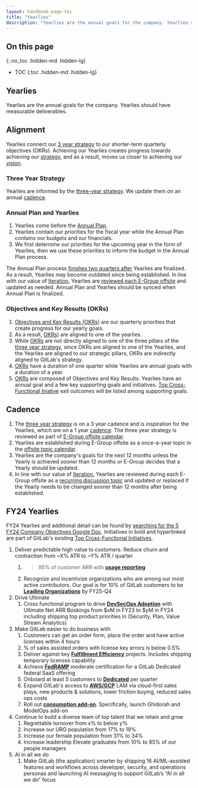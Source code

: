```yaml
---
layout: handbook-page-toc
title: "Yearlies"
description: "Yearlies are the annual goals for the company. Yearlies should have measurable deliverables."
---
```


## On this page
{:.no_toc .hidden-md .hidden-lg}

- TOC
{:toc .hidden-md .hidden-lg}

## Yearlies

Yearlies are the annual goals for the company. Yearlies should have measurable deliverables.

## Alignment 

Yearlies connect our [3 year strategy](/company/strategy/) to our shorter-term quarterly objectives (OKRs). Achieving our Yearlies creates progress towards achieving our [strategy](/company/strategy/), and as a result, moves us closer to achieving our [vision](/company/vision/).

### Three Year Strategy 

Yearlies are informed by the [three-year strategy](/company/strategy/). We update them on an annual [cadence](/company/cadence/). 

### Annual Plan and Yearlies

1. Yearlies come before the [Annual Plan](/handbook/finance/financial-planning-and-analysis/#plan). 
1. Yearlies contain our priorities for the fiscal year while the Annual Plan contains our budgets and our financials.  
1. We first determine our priorities for the upcoming year in the form of Yearlies, then we use these priorities to inform the budget in the Annual Plan process. 

The Annual Plan process [finishes two quarters after](https://about.gitlab.com/company/offsite/#offsite-topic-calendar) Yearlies are finalized. As a result, Yearlies may become outdated since being established. In line with our value of [Iteration](https://about.gitlab.com/handbook/values/#iteration), Yearlies are [reviewed each E-Group offsite](https://about.gitlab.com/company/offsite/#recurring-discussion-topics) and updated as needed. Annual Plan and Yearlies should be synced when Annual Plan is finalized.

### Objectives and Key Results (OKRs)

1. [Objectives and Key Results (OKRs)](/company/okrs/) are our quarterly priorities that create progress for our yearly goals.
1. As a result, [OKRs](/company/okrs/)) are aligned to one of the yearlies. 
1. While [OKRs](/company/okrs/) are not directly aligned to one of the three pillars of the [three year strategy](/strategy/#three-year-strategy), since OKRs are aligned to one of the Yearlies, and the Yearlies are aligned to our strategic pillars, OKRs are indirectly aligned to GitLab's strategy.
1. [OKRs](/company/okrs/) have a duration of one quarter while Yearlies are annual goals with a duration of a year.
1. [OKRs](/company/okrs/) are composed of Objectives and Key Results. Yearlies have an annual goal and a few key supporting goals and initiatives. [Top Cross-Functional Iniative](/company/top-cross-functional-initiatives/) exit outcomes will be listed among supporting goals. 

## Cadence

1. The [three year strategy](/company/strategy/#three-year-strategy) is on a 3 year cadence and is inspiration for the Yearlies, which are on a 1 year [cadence](/company/cadence/#year). The three year strategy is reviewed as part of [E-Group offsite calendar](/company/offsite/#offsite-topic-calendar). 
1. Yearlies are established during E-Group offsite as a once-a-year topic in the [offsite topic calendar](https://about.gitlab.com/company/offsite/#offsite-topic-calendar). 
1. Yearlies are the company's goals for the next 12 months unless the Yearly is achieved sooner than 12 months or E-Group decides that a Yearly should be updated. 
1. In line with our value of [Iteration](https://about.gitlab.com/handbook/values/#iteration), Yearlies are reviewed during each E-Group offsite as a [recurring discussion topic](/company/offsite/#recurring-discussion-topics) and updated or replaced if the Yearly needs to be changed sooner than 12 months after being established. 

## FY24 Yearlies

FY24 Yearlies and additional detail can be found by [searching for the 5 FY24 Company Objectives Google Doc](https://docs.google.com/document/d/1epErkkHT__-UPyex0DDiAOw-y7NcyzGap0ttRfgRoak/edit?usp=sharing). Initiatives in bold and hyperlinked are part of GitLab's existing [Top Cross-Functional Initiatives](/company/top-cross-functional-initiatives). 

1. Deliver predictable high value to customers. Reduce churn and contraction from ~X% ATR to ~Y% ATR / quarter
   1. >95% of customer ARR with [**usage reporting**](/top-cross-functional-initiatives/#current-top-cross-functional-initiatives)
   1. Recognize and incentivize organizations who are among our most active contributors. Our goal is for 10% of GitLab customers to be [**Leading Organizations**](/company/top-cross-functional-initiatives/#current-top-cross-functional-initiatives) by FY25-Q4
1. Drive Ultimate
    1. Cross functional program to drive [**DevSecOps Adoption**](/top-cross-functional-initiatives/#current-top-cross-functional-initiatives) with Ultimate Net ARR Bookings from $xM in FY23 to $yM in FY24 including shipping top product priorities in (Security, Plan, Value Stream Analytics)
1. Make GitLab easier to do business with
    1. Customers can get an order form, place the order and have active licenses within 4 hours 
    1. % of sales assisted orders with license key errors is below 0.5%
    1. Deliver against key [**Fulfillment Efficiency**](/top-cross-functional-initiatives/#current-top-cross-functional-initiatives) projects. Includes shipping temporary licenses capability 
    1. Achieve [**FedRAMP**](/top-cross-functional-initiatives/#current-top-cross-functional-initiatives) moderate certification for a GitLab Dedicated federal SaaS offering
    1. Onboard at least 5 customers to [**Dedicated**](/top-cross-functional-initiatives/#current-top-cross-functional-initiatives) per quarter
    1. Expand GitLab's access to [**AWS/GCP**](/top-cross-functional-initiatives/#current-top-cross-functional-initiatives) LAM via cloud-first sales plays, new products & solutions, lower friction buying, reduced sales ops costs
    1. Roll out [**consumption add-on**](/top-cross-functional-initiatives/#current-top-cross-functional-initiatives). Specifically, launch Ghidorah and ModelOps add-on
1. Continue to build a diverse team of top talent that we retain and grow 
    1. Regrettable turnover from x% to below y%
    1. Increase our URG population from 17% to 19% 
    1. Increase our female population from 31% to 34%
    1. Increase leadership Elevate graduates from 10% to 85% of our people managers
1. AI in all we do
    1. Make GitLab (the application) smarter by shipping 16 AI/ML-assisted features and workflows across developer, security, and operations personas and launching AI messaging to support GitLab’s “AI in all we do” focus


